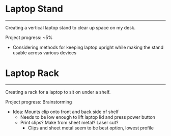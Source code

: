 # Laptop Stand
---
Creating a vertical laptop stand to clear up space on my desk.

Project progress: ~5%
* Considering methods for keeping laptop upright while making the stand usable across various devices


# Laptop Rack
---
Creating a rack for a laptop to sit on under a shelf.

Project progress: Brainstorming
* Idea: Mounts clip onto front and back side of shelf
  * Needs to be low enough to lift laptop lid and press power button
  * Print clips? Make from sheet metal? Laser cut?
    * Clips and sheet metal seem to be best option, lowest profile
